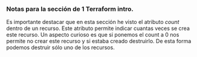 ### Notas para la sección de 1 Terraform intro.

Es importante destacar que en esta sección he visto el atributo *count* dentro de un recurso.
Este atributo permite indicar cuantas veces se crea este recurso. Un aspecto curioso es que si ponemos el count a 0 nos permite no crear este recurso y si estaba creado destruirlo. De esta forma podemos destruir sólo uno de los recursos. 